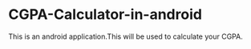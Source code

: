# CGPA-Calculator-in-android
This is an android application.This will be used to calculate your CGPA.
